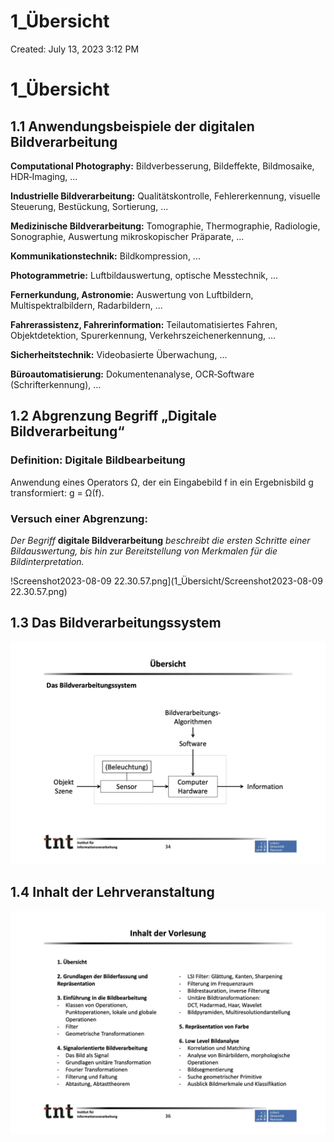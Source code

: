# 1_Übersicht

Created: July 13, 2023 3:12 PM

# 1_Übersicht

## 1.1 Anwendungsbeispiele der digitalen Bildverarbeitung

**Computational Photography:** Bildverbesserung, Bildeffekte, Bildmosaike, HDR‐Imaging, ...

**Industrielle Bildverarbeitung:** Qualitätskontrolle, Fehlererkennung, visuelle Steuerung, Bestückung, Sortierung, ...

**Medizinische Bildverarbeitung:** Tomographie, Thermographie, Radiologie, Sonographie, Auswertung mikroskopischer Präparate, ...

**Kommunikationstechnik:** Bildkompression, ...

**Photogrammetrie:** Luftbildauswertung, optische Messtechnik, ...

**Fernerkundung, Astronomie:** Auswertung von Luftbildern, Multispektralbildern, Radarbildern, ...

**Fahrerassistenz, Fahrerinformation:** Teilautomatisiertes Fahren, Objektdetektion, Spurerkennung, Verkehrszeichenerkennung, ...

**Sicherheitstechnik:** Videobasierte Überwachung, ...

**Büroautomatisierung:** Dokumentenanalyse, OCR‐Software (Schrifterkennung), ...

## 1.2 Abgrenzung Begriff „Digitale Bildverarbeitung“

### Definition: Digitale Bildbearbeitung

Anwendung eines Operators Ω, der ein Eingabebild f in ein Ergebnisbild g transformiert: g = Ω(f).

### Versuch einer Abgrenzung:

*Der Begriff* **digitale Bildverarbeitung** *beschreibt die ersten Schritte einer Bildauswertung, bis hin zur Bereitstellung von Merkmalen für die Bildinterpretation.*

!Screenshot2023-08-09 22.30.57.png](1_Übersicht/Screenshot2023-08-09 22.30.57.png)

## 1.3 Das Bildverarbeitungssystem

![Untitled](1_Übersicht/Untitled.png)

## 1.4 Inhalt der Lehrveranstaltung

![Untitled](1_Übersicht/Untitled%201.png)
